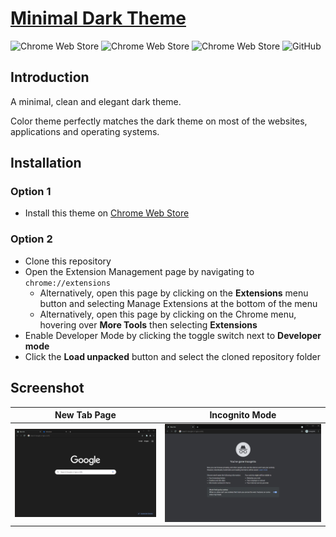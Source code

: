 # [Minimal Dark Theme](https://chrome.google.com/webstore/detail/minimal-dark-theme/akjfdocgccjidcoighgemcppkabmcpmd)

![Chrome Web Store](https://img.shields.io/chrome-web-store/v/akjfdocgccjidcoighgemcppkabmcpmd)
![Chrome Web Store](https://img.shields.io/chrome-web-store/users/akjfdocgccjidcoighgemcppkabmcpmd)
![Chrome Web Store](https://img.shields.io/chrome-web-store/rating/akjfdocgccjidcoighgemcppkabmcpmd)
![GitHub](https://img.shields.io/github/license/maxsli/MinimalDarkTheme)

## Introduction

A minimal, clean and elegant dark theme.

Color theme perfectly matches the dark theme on most of the websites, applications and operating systems.

## Installation

### Option 1

* Install this theme on [Chrome Web Store](https://chrome.google.com/webstore/detail/minimal-dark-theme/akjfdocgccjidcoighgemcppkabmcpmd)

### Option 2

* Clone this repository
* Open the Extension Management page by navigating to `chrome://extensions`
  * Alternatively, open this page by clicking on the **Extensions** menu button and selecting Manage Extensions at the bottom of the menu
  * Alternatively, open this page by clicking on the Chrome menu, hovering over **More Tools** then selecting **Extensions**
* Enable Developer Mode by clicking the toggle switch next to **Developer mode**
* Click the **Load unpacked** button and select the cloned repository folder

## Screenshot

| New Tab Page    | Incognito Mode    |
| :------------: | :----------: |
| ![A new tab page on Google Chrome](/screenshot.png) | ![A new tab page in incognito mode](/screenshot_incognito.png) |
